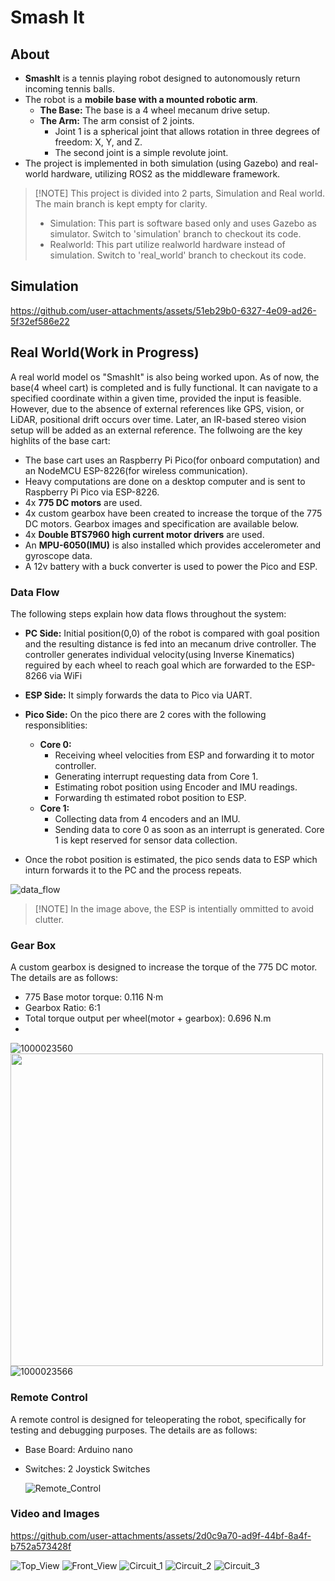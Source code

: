 # Smash It

## About
* **SmashIt** is a tennis playing robot designed to autonomously return incoming tennis balls.
* The robot is a **mobile base with a mounted robotic arm**.
    * **The Base:** The base is a 4 wheel mecanum drive setup.
    * **The Arm:** The arm consist of 2 joints.
      *  Joint 1 is a spherical joint that allows rotation in three degrees of freedom: X, Y, and Z.
      *  The second joint is a simple revolute joint. 
* The project is implemented in both simulation (using Gazebo) and real-world hardware, utilizing ROS2 as the middleware framework.
  
>  [!NOTE]
> This project is divided into 2 parts, Simulation and Real world. The main branch is kept empty for clarity. 
> * Simulation: This part is software based only and uses Gazebo as simulator. Switch to 'simulation' branch to checkout its code.
> * Realworld: This part utilize realworld hardware instead of simulation. Switch to 'real_world' branch to checkout its code.


## Simulation

https://github.com/user-attachments/assets/51eb29b0-6327-4e09-ad26-5f32ef586e22



## Real World(Work in Progress)
A real world model os "SmashIt" is also being worked upon. As of now, the base(4 wheel cart) is completed and is fully functional. It can navigate to a specified coordinate within a given time, provided the input is feasible. However, due to the absence of external references like GPS, vision, or LiDAR, positional drift occurs over time. Later, an IR-based stereo vision setup will be added as an external reference. The follwoing are the key highlits of the base cart: 

* The base cart uses an Raspberry Pi Pico(for onboard computation) and an NodeMCU ESP-8226(for wireless communication).
* Heavy computations are done on a desktop computer and is sent to Raspberry Pi Pico via ESP-8226.
* 4x **775 DC motors** are used.
* 4x custom gearbox have been created to increase the torque of the 775 DC motors. Gearbox images and specification are available below.
* 4x **Double BTS7960 high current motor drivers** are used.
* An **MPU-6050(IMU)** is also installed which provides accelerometer and gyroscope data.
* A 12v battery with a buck converter is used to power the Pico and ESP.

### Data Flow
 The following steps explain how data flows throughout the system:
 * **PC Side:** Initial position(0,0) of the robot is compared with goal position and the resulting distance is fed into an mecanum drive controller. The controller generates individual velocity(using Inverse Kinematics) reguired by each wheel to reach goal which are forwarded to the ESP-8266 via WiFi
 * **ESP Side:** It simply forwards the data to Pico via UART.
 * **Pico Side:** On the pico there are 2 cores with the following responsiblities:
    * **Core 0:**
       * Receiving wheel velocities from ESP and forwarding it to motor controller.
       * Generating  interrupt requesting data from Core 1.
       * Estimating robot position using Encoder and IMU readings.
       * Forwarding th estimated robot position to ESP.
    * **Core 1:**
       * Collecting data from 4 encoders and an IMU.
       * Sending  data to core 0 as soon as an interrupt is generated. Core 1 is kept reserved for sensor data collection.
         
 * Once the robot position is estimated, the pico sends data to ESP which inturn forwards it to the PC and the process repeats.



![data_flow](https://github.com/user-attachments/assets/cde7371a-3ae4-4544-ac8e-68a7ad1fd733)

>  [!NOTE]
> In the image above, the ESP is intentially ommitted to avoid clutter.  
 
### Gear Box
A custom gearbox is designed to increase the torque of the 775 DC motor. The details are as follows:
* 775 Base motor torque: 0.116 N·m
* Gearbox Ratio: 6:1
* Total torque output per wheel(motor + gearbox): 0.696 N.m
* 
![1000023560](https://github.com/user-attachments/assets/651167bd-2f1b-4886-853d-57bf46d4ce92)
<img src="https://github.com/user-attachments/assets/ac04f767-61bc-44c3-9bee-ee56d1b8560f" width="500" height="500"/>
![1000023566](https://github.com/user-attachments/assets/7e36d4db-2282-4a80-92d0-1cc0144e6667)

### Remote Control
A remote control is designed for teleoperating the robot, specifically for testing and debugging purposes. The details are as follows:
* Base Board: Arduino nano
* Switches: 2 Joystick Switches

  ![Remote_Control](https://github.com/user-attachments/assets/557ca4e1-884e-4a73-939a-7990b71dd165)

### Video and Images

https://github.com/user-attachments/assets/2d0c9a70-ad9f-44bf-8a4f-b752a573428f

![Top_View](https://github.com/user-attachments/assets/4ffcc9af-e3d7-4492-b779-cd6cf8139fa6)
![Front_View](https://github.com/user-attachments/assets/c4095844-9a3b-4268-93a0-7cb4f1025cf9)
![Circuit_1](https://github.com/user-attachments/assets/6a93c9da-0148-446a-96ff-261cbbd02e40)
![Circuit_2](https://github.com/user-attachments/assets/8b76f58f-3005-4d71-9386-29f7b17fb994)
![Circuit_3](https://github.com/user-attachments/assets/523b8852-a32f-4c44-b208-ea17cacd347b)


